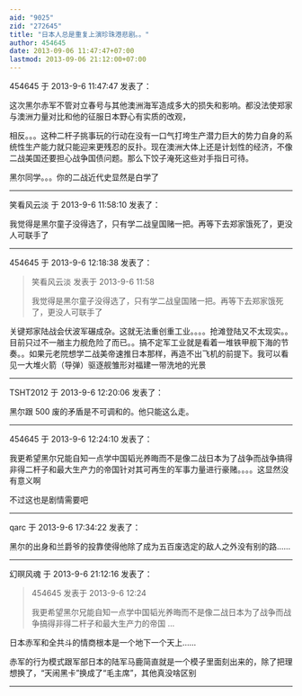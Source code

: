 ```yaml
---
aid: "9025"
zid: "272645"
title: "日本人总是重复上演珍珠港悲剧。。"
author: 454645
date: 2013-09-06 11:47:47+07:00
lastmod: 2013-09-06 21:12:00+07:00
---
```


454645 于 2013-9-6 11:47:47 发表了：

这次黑尔赤军不管对立春号与其他澳洲海军造成多大的损失和影响。都没法使郑家与澳洲力量对比和他的征服日本野心有实质的改观，

相反。。。这种二杆子挑事玩的行动在没有一口气打垮生产潜力巨大的势力自身的系统性生产能力就只能迎来更残忍的反扑。现在澳洲大体上还是计划性的经济，不像二战美国还要担心战争国债问题。那么下饺子淹死这些对手指日可待。

黑尔同学。。。你的二战近代史显然是白学了

---

笑看风云淡 于 2013-9-6 11:58:10 发表了：

我觉得是黑尔童子没得选了，只有学二战皇国赌一把。再等下去郑家饿死了，更没人可联手了

---

454645 于 2013-9-6 12:18:38 发表了：

> 笑看风云淡 发表于 2013-9-6 11:58
>
> 我觉得是黑尔童子没得选了，只有学二战皇国赌一把。再等下去郑家饿死了，更没人可联手了

关键郑家陆战会伏波军碾成杂。这就无法重创重工业。。。。抢滩登陆又不太现实。。目前只过不一艏主力舰危险了而已。。搞不定军工业就是看着一堆铁甲舰下海的节奏。。如果元老院想学二战美帝速推日本那样，再造不出飞机的前提下。我可以看见一大堆火箭（导弹）驱逐舰雏形对福建一带洗地的光景

---

TSHT2012 于 2013-9-6 12:20:06 发表了：

黑尔跟 500 废的矛盾是不可调和的。他只能这么走。

---

454645 于 2013-9-6 12:24:10 发表了：

我更希望黑尔兄能自知一点学中国韬光养晦而不是像二战日本为了战争而战争搞得非得二杆子和最大生产力的帝国针对其可再生的军事力量进行豪赌。。。。这显然没有意义啊

不过这也是剧情需要吧

---

qarc 于 2013-9-6 17:34:22 发表了：

黑尔的出身和兰爵爷的投靠使得他除了成为五百废选定的敌人之外没有别的路……

---

幻暝风魂 于 2013-9-6 21:12:16 发表了：

> 454645 发表于 2013-9-6 12:24
>
> 我更希望黑尔兄能自知一点学中国韬光养晦而不是像二战日本为了战争而战争搞得非得二杆子和最大生产力的帝国 ...

日本赤军和全共斗的情商根本是一个地下一个天上……

赤军的行为模式跟军部日本的陆军马鹿简直就是一个模子里面刻出来的，除了把理想换了，“天闹黑卡”换成了“毛主席”，其他真没啥区别

---
